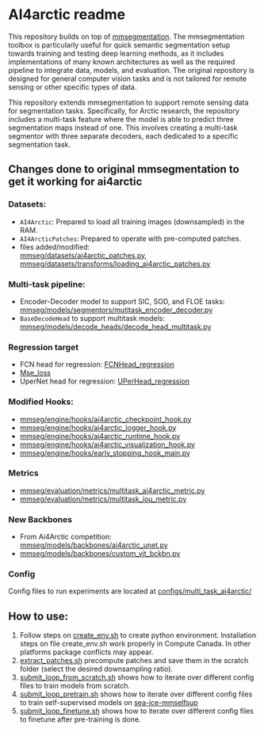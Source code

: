 # AI4arctic readme

This repository builds on top of [mmsegmentation](https://github.com/open-mmlab/mmsegmentation.git). The mmsegmentation toolbox is particularly useful for quick semantic segmentation setup towards training and testing deep learning methods, as it includes implementations of many known architectures as well as the required pipeline to integrate data, models, and evaluation. The original repository is designed for general computer vision tasks and is not tailored for remote sensing or other specific types of data.

This repository extends mmsegmentation to support remote sensing data for segmentation tasks. Specifically, for Arctic research, the repository includes a multi-task feature where the model is able to predict three segmentation maps instead of one. This involves creating a multi-task segmentor with three separate decoders, each dedicated to a specific segmentation task.

## Changes done to original mmsegmentation to get it working for ai4arctic

### Datasets:
- `AI4Arctic`: Prepared to load all training images (downsampled) in the RAM.
- `AI4ArcticPatches`: Prepared to operate with pre-computed patches.
- files added/modified: <br>
[mmseg/datasets/ai4arctic_patches.py](mmseg/datasets/ai4arctic_patches.py), [mmseg/datasets/transforms/loading_ai4arctic_patches.py](mmseg/datasets/transforms/loading_ai4arctic_patches.py)

### Multi-task pipeline:
- Encoder-Decoder model to support SIC, SOD, and FLOE tasks: [mmseg/models/segmentors/mutitask_encoder_decoder.py](mmseg/models/segmentors/mutitask_encoder_decoder.py)
- `BaseDecodeHead` to support multitask models: [mmseg/models/decode_heads/decode_head_multitask.py](mmseg/models/decode_heads/decode_head_multitask.py)

### Regression target
- FCN head for regression: [FCNHead_regression](https://github.com/Fernando961226/sea-ice-mmseg/blob/e66a789fc8d7e5a320b39dccf748dd6965b668f4/mmseg/models/decode_heads/fcn_head.py#L104)
- [Mse_loss](mmseg/models/losses/mse_loss.py)
- UperNet head for regression: [UPerHead_regression](https://github.com/Fernando961226/sea-ice-mmseg/blob/e66a789fc8d7e5a320b39dccf748dd6965b668f4/mmseg/models/decode_heads/uper_head.py#L147C7-L147C26)

### Modified Hooks:
- [mmseg/engine/hooks/ai4arctic_checkpoint_hook.py](mmseg/engine/hooks/ai4arctic_checkpoint_hook.py)
- [mmseg/engine/hooks/ai4arctic_logger_hook.py](mmseg/engine/hooks/ai4arctic_logger_hook.py)
- [mmseg/engine/hooks/ai4arctic_runtime_hook.py](mmseg/engine/hooks/ai4arctic_runtime_hook.py)
- [mmseg/engine/hooks/ai4arctic_visualization_hook.py](mmseg/engine/hooks/ai4arctic_visualization_hook.py)
- [mmseg/engine/hooks/early_stopping_hook_main.py](mmseg/engine/hooks/early_stopping_hook_main.py)

### Metrics
- [mmseg/evaluation/metrics/multitask_ai4arctic_metric.py](mmseg/evaluation/metrics/multitask_ai4arctic_metric.py)
- [mmseg/evaluation/metrics/multitask_iou_metric.py](mmseg/evaluation/metrics/multitask_iou_metric.py)

### New Backbones
- From Ai4Arctic competition: [mmseg/models/backbones/ai4arctic_unet.py](mmseg/models/backbones/ai4arctic_unet.py)
- [mmseg/models/backbones/custom_vit_bckbn.py](mmseg/models/backbones/custom_vit_bckbn.py)

### Config
Config files to run experiments are located at [configs/multi_task_ai4arctic/](configs/multi_task_ai4arctic/)

## How to use:
1. Follow steps on [create_env.sh](computecanada/submit/create_env.sh) to create python environment. Installation steps on file create_env.sh work properly in Compute Canada. In other platforms package conflicts may appear.
2. [extract_patches.sh](computecanada/submit/extract_patches.sh) precompute patches and save them in the scratch folder (select the desired downsampling ratio).
3. [submit_loop_from_scratch.sh](computecanada/submit/submit_loop_from_scratch.sh) shows how to iterate over different config files to train models from scratch.
4. [submit_loop_pretrain.sh](computecanada/submit/submit_loop_pretrain.sh) shows how to iterate over different config files to train self-supervised models on [sea-ice-mmselfsup](https://github.com/jnoat92/sea-ice-mmselfsup.git)
5. [submit_loop_finetune.sh](computecanada/submit/submit_loop_finetune.sh) shows how to iterate over different config files to finetune after pre-training is done.
